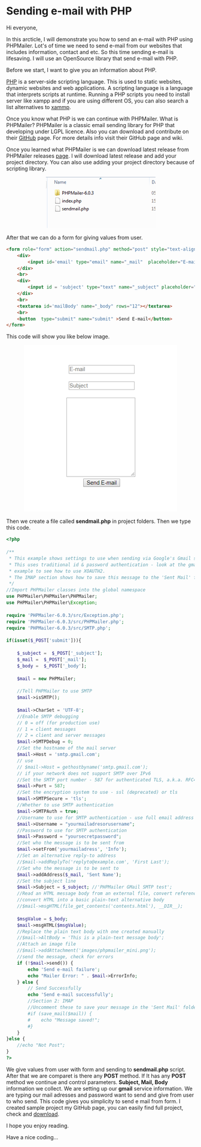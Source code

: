# Sending e-mail with PHP

Hi everyone,

In this arcticle, I will demonstrate you how to send an e-mail with PHP using PHPMailer. Lot's of time we need to send e-mail from our websites that includes information, contact and etc. So this time sending e-mail is lifesaving. I will use an OpenSource library that send e-mail with PHP.

Before we start, I want to give you an information about PHP.

[PHP](http://php.net/) is a server-side scripting language. This is used to static websites, dynamic websites and web applications. A scripting language is a language that interprets scripts at runtime. Running a PHP scripts you need to install server like xampp and if you are using different OS, you can also search a list alternatives to [xammp](https://alternativeto.net/software/xampp/). 

Once you know what PHP is we can continue with PHPMailer.
What is PHPMailer?
PHPMailer is a classic email sending library for PHP that developing under LGPL licence. Also you can download and contribute on their [GitHub](https://github.com/PHPMailer/PHPMailer) page. For more details info visit their GitHub page and wiki. 

Once you learned what PHPMailer is we can download latest release from PHPMailer releases [page](https://github.com/PHPMailer/PHPMailer/releases). I will download latest release and add your project directory. You can also use adding your project directory because of scripting library. 

 <p align="center">
    <img src="img/project-page.png">
</p>


After that we can do a form for giving values from user. 

```html
<form role="form" action="sendmail.php" method="post" style="text-align:center;margin-top:50px;" >
	<div>
		<input id='email' type="email" name="_mail"  placeholder="E-mail">
	</div>
	<br>
	<div>
		<input id = 'subject' type="text" name="_subject" placeholder="Subject">
	</div>
	<br>
	<textarea id='mailBody' name="_body" rows="12"></textarea>
	<br>
	<button  type="submit" name="submit" >Send E-mail</button>
</form>
```

This code will show you like below image. 

 <p align="center">
    <img src="img/form-preview.png">
</p>

Then we create a file called **sendmail.php** in project folders. Then we type this code.

```PHP
<?php

/**
 * This example shows settings to use when sending via Google's Gmail servers.
 * This uses traditional id & password authentication - look at the gmail_xoauth.phps
 * example to see how to use XOAUTH2.
 * The IMAP section shows how to save this message to the 'Sent Mail' folder using IMAP commands.
 */
//Import PHPMailer classes into the global namespace
use PHPMailer\PHPMailer\PHPMailer;
use PHPMailer\PHPMailer\Exception;

require 'PHPMailer-6.0.3/src/Exception.php';
require 'PHPMailer-6.0.3/src/PHPMailer.php';
require 'PHPMailer-6.0.3/src/SMTP.php';

if(isset($_POST['submit'])){

	$_subject =  $_POST['_subject'];
	$_mail =  $_POST['_mail'];
	$_body =  $_POST['_body'];

    $mail = new PHPMailer;
    
	//Tell PHPMailer to use SMTP
	$mail->isSMTP();

	$mail->CharSet = 'UTF-8';
	//Enable SMTP debugging
	// 0 = off (for production use)
	// 1 = client messages
	// 2 = client and server messages
	$mail->SMTPDebug = 0;
	//Set the hostname of the mail server
	$mail->Host = 'smtp.gmail.com';
	// use
	// $mail->Host = gethostbyname('smtp.gmail.com');
	// if your network does not support SMTP over IPv6
	//Set the SMTP port number - 587 for authenticated TLS, a.k.a. RFC4409 SMTP submission
	$mail->Port = 587;
	//Set the encryption system to use - ssl (deprecated) or tls
	$mail->SMTPSecure = 'tls';
	//Whether to use SMTP authentication
	$mail->SMTPAuth = true;
	//Username to use for SMTP authentication - use full email address for gmail
	$mail->Username = "yourmailadresorusername";
	//Password to use for SMTP authentication
	$mail->Password = "yoursecretpassword";
	//Set who the message is to be sent from
	$mail->setFrom('yourmailadress', 'Info');
	//Set an alternative reply-to address
	//$mail->addReplyTo('replyto@example.com', 'First Last');
	//Set who the message is to be sent to
	$mail->addAddress($_mail, 'Sent Name');
	//Set the subject line
	$mail->Subject = $_subject; //'PHPMailer GMail SMTP test';
	//Read an HTML message body from an external file, convert referenced images to embedded,
	//convert HTML into a basic plain-text alternative body
	//$mail->msgHTML(file_get_contents('contents.html'), __DIR__);

	$msgValue = $_body; 
	$mail->msgHTML($msgValue);
	//Replace the plain text body with one created manually
	//$mail->AltBody = 'This is a plain-text message body';
	//Attach an image file
	//$mail->addAttachment('images/phpmailer_mini.png');
	//send the message, check for errors
	if (!$mail->send()) {
        echo 'Send e-mail failure';
	    echo "Mailer Error: " . $mail->ErrorInfo;
	} else {
        // Send Successfully
        echo 'Send e-mail successfully';
	    //Section 2: IMAP
	    //Uncomment these to save your message in the 'Sent Mail' folder.
	    #if (save_mail($mail)) {
	    #    echo "Message saved!";
	    #}
	}
}else {
	//echo "Not Post";
}
?>
```

We give values from user with form and sending to **sendmail.php** script. After that we are comparet is there any **POST** method. If It has any **POST** method we continue and control parameters. **Subject, Mail, Body** information we collect. We are setting up our **gmail** service information. We are typing our mail adresses and password want to send and give from user to who send. This code gives you simplicity to send e mail from form. I created sample project my GitHub page, you can easily find full project, check and [download](https://github.com/coderkan/send-email-with-phpmailer).

I hope you enjoy reading.

Have a nice coding...
